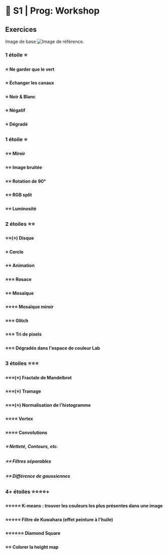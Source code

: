 # 🐣 S1 | Prog: Workshop


## Exercices

Image de base 
![Image de référence](outpout/00-base.png "Image de base").

### 1 étoile ⭐ 
#### ⭐ Ne garder que le vert
#### ⭐ Échanger les canaux
#### ⭐ Noir & Blanc
#### ⭐ Négatif
#### ⭐ Dégradé

### 1 étoile ⭐ 
#### ⭐⭐ Miroir
#### ⭐⭐ Image bruitée
#### ⭐⭐ Rotation de 90°
#### ⭐⭐ RGB split
#### ⭐⭐ Luminosité

### 2 étoiles ⭐⭐
#### ⭐⭐(⭐) Disque
#### ⭐ Cercle
#### ⭐⭐ Animation
#### ⭐⭐⭐ Rosace
#### ⭐⭐ Mosaïque
#### ⭐⭐⭐⭐ Mosaïque miroir
#### ⭐⭐⭐ Glitch
#### ⭐⭐⭐ Tri de pixels
#### ⭐⭐⭐ Dégradés dans l'espace de couleur Lab

### 3 étoiles ⭐⭐⭐
#### ⭐⭐⭐(⭐) Fractale de Mandelbrot
#### ⭐⭐⭐(⭐) Tramage
#### ⭐⭐⭐(⭐) Normalisation de l'histogramme
#### ⭐⭐⭐⭐ Vortex
#### ⭐⭐⭐⭐ Convolutions
##### ⭐ Netteté, Contours, etc.
##### ⭐⭐ Filtres séparables
##### ⭐⭐ Différence de gaussiennes

### 4+ étoiles ⭐⭐⭐⭐+
#### ⭐⭐⭐⭐⭐ K-means : trouver les couleurs les plus présentes dans une image
#### ⭐⭐⭐⭐⭐ Filtre de Kuwahara (effet peinture à l'huile)
#### ⭐⭐⭐⭐⭐⭐ Diamond Square
#### ⭐⭐ Colorer la height map